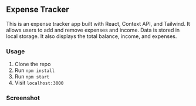 ## Expense Tracker
    
   This is an expense tracker app built with React, Context API, and Tailwind. It allows users to add and remove expenses and income.
   Data is stored in local storage.
   It also displays the total balance, income, and expenses.

### Usage

1. Clone the repo
2. Run `npm install`
3. Run `npm start`
4. Visit `localhost:3000`

### Screenshot
